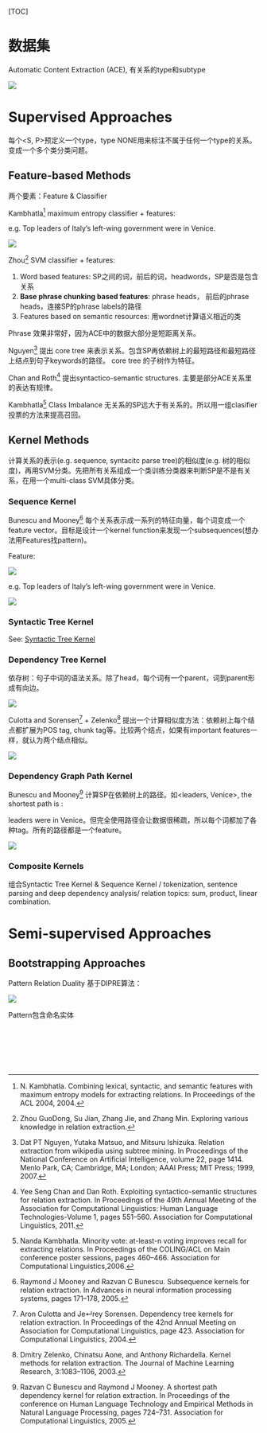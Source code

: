 [TOC]

# 数据集

Automatic Content Extraction (ACE), 有关系的type和subtype

![](https://ws3.sinaimg.cn/large/006tNc79ly1frjxqwyc4hj30oi0k67aj.jpg)			

# Supervised Approaches

每个\<S, P>预定义一个type，type NONE用来标注不属于任何一个type的关系。变成一个多个类分类问题。

## Feature-based Methods

两个要素：Feature & Classifier

Kambhatla[^1] maximum entropy classifier + features:

e.g. 	Top leaders of Italy’s left-wing government were in Venice.

![](https://ws1.sinaimg.cn/large/006tNc79ly1frjyeq7juwj30uw0fuwj9.jpg)

Zhou[^2] SVM classifier + features:

1. Word based features: SP之间的词，前后的词，headwords，SP是否是包含关系
2. **Base phrase chunking based features**: phrase heads， 前后的phrase heads，连接SP的phrase labels的路径
3. Features based on semantic resources: 用wordnet计算语义相近的类

Phrase 效果非常好，因为ACE中的数据大部分是短距离关系。

Nguyen[^3] 提出 core tree 来表示关系。包含SP再依赖树上的最短路径和最短路径上结点到句子keywords的路径。 core tree 的子树作为特征。

Chan and Roth[^4] 提出syntactico-semantic structures. 主要是部分ACE关系里的表达有规律。		

Kambhatla[^5] Class Imbalance 无关系的SP远大于有关系的。所以用一组clasifier 投票的方法来提高召回。

## Kernel Methods

计算关系的表示(e.g. sequence, syntacitc parse tree)的相似度(e.g. 树的相似度)，再用SVM分类。先把所有关系组成一个类训练分类器来判断SP是不是有关系，在用一个multi-class SVM具体分类。

### Sequence Kernel

Bunescu and Mooney[^6] 每个关系表示成一系列的特征向量，每个词变成一个feature vector。目标是设计一个kernel function来发现一个subsequences(想办法用Features找pattern)。

Feature: 

![](https://ws2.sinaimg.cn/large/006tNc79ly1frjz09gx55j30p604m754.jpg)

e.g. Top leaders of Italy’s left-wing government were in Venice.

![](https://ws4.sinaimg.cn/large/006tNc79ly1frjz1wa0mbj30q206s759.jpg)

### Syntactic Tree Kernel

See: [Syntactic Tree Kernel](https://github.com/Moirai7/blog/blob/master/Research/NLP/RE_Syntactic_Tree_Kernel.md)

### Dependency Tree Kernel

依存树：句子中词的语法关系。除了head，每个词有一个parent，词到parent形成有向边。

![](https://ws4.sinaimg.cn/large/006tNc79ly1frjzk5kulcj30fy0ckwfq.jpg)

Culotta and Sorensen[^7] + Zelenko[^8] 提出一个计算相似度方法：依赖树上每个结点都扩展为POS tag, chunk tag等。比较两个结点，如果有important features一样，就认为两个结点相似。

![](https://ws1.sinaimg.cn/large/006tNc79ly1frjzoigc7aj30ec0dctap.jpg)	

### 	Dependency Graph Path Kernel

Bunescu and Mooney[^9] 计算SP在依赖树上的路径。如\<leaders, Venice>, the shortest path is :


leaders were in Venice。但完全使用路径会让数据很稀疏，所以每个词都加了各种tag。所有的路径都是一个feature。

![](https://ws1.sinaimg.cn/large/006tNc79ly1frjzve51jkj30mg04et94.jpg)

### Composite Kernels

组合Syntactic Tree Kernel & Sequence Kernel / tokenization, sentence parsing and deep dependency analysis/ relation topics: sum, product, linear combination.

# Semi-supervised Approaches

## Bootstrapping Approaches

Pattern Relation Duality 基于DIPRE算法：

![](https://ws4.sinaimg.cn/large/006tNc79ly1frk2iolv44j30v8072myn.jpg)


Pattern包含命名实体


​		
​	


​		
​	









[^1]: N. Kambhatla. Combining lexical, syntactic, and semantic features with maximum entropy models for extracting relations. In Proceedings of the ACL 2004, 2004.
[^2]: Zhou GuoDong, Su Jian, Zhang Jie, and Zhang Min. Exploring various knowledge in relation extraction.
[^3]: Dat PT Nguyen, Yutaka Matsuo, and Mitsuru Ishizuka. Relation extraction from wikipedia using subtree mining. In Proceedings of the National Conference on Artificial Intelligence, volume 22, page 1414. Menlo Park, CA; Cambridge, MA; London; AAAI Press; MIT Press; 1999, 2007.
[^4]: Yee Seng Chan and Dan Roth. Exploiting syntactico-semantic structures for relation extraction. In Proceedings of the 49th Annual Meeting of the Association for Computational Linguistics: Human Language Technologies-Volume 1, pages 551–560. Association for Computational Linguistics, 2011.
[^5]: Nanda Kambhatla. Minority vote: at-least-n voting improves recall for extracting relations. In Proceedings of the COLING/ACL on Main conference poster sessions, pages 460–466. Association for Computational Linguistics,2006.
[^6]: Raymond J Mooney and Razvan C Bunescu. Subsequence kernels for relation extraction. In Advances in neural information processing systems, pages 171–178, 2005.
[^7]: Aron Culotta and Je↵rey Sorensen. Dependency tree kernels for relation extraction. In Proceedings of the 42nd Annual Meeting on Association for Computational Linguistics, page 423. Association for Computational Linguistics, 2004.
[^8]: Dmitry Zelenko, Chinatsu Aone, and Anthony Richardella. Kernel methods for relation extraction. The Journal of Machine Learning Research, 3:1083–1106, 2003.
[^9]:  Razvan C Bunescu and Raymond J Mooney. A shortest path dependency kernel for relation extraction. In Proceedings of the conference on Human Language Technology and Empirical Methods in Natural Language Processing, pages 724–731. Association for Computational Linguistics, 2005.